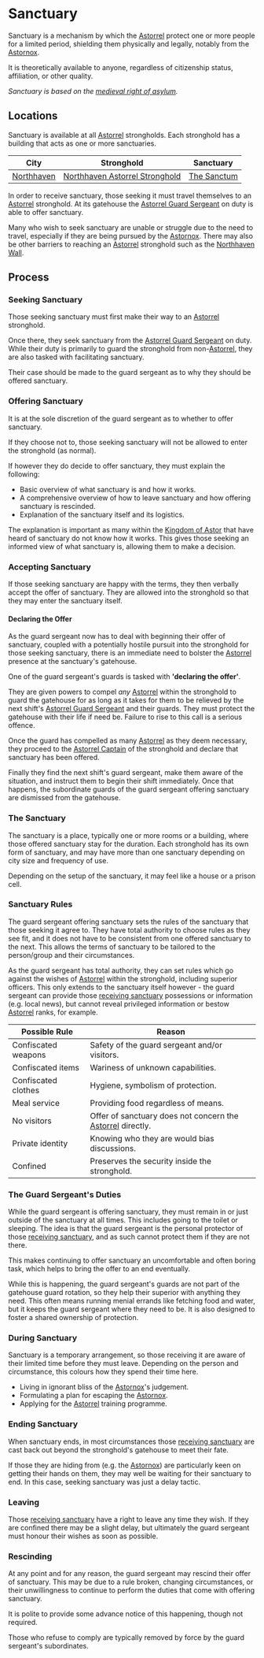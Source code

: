# Sanctuary

Sanctuary is a mechanism by which the [Astorrel](astorrel.md) protect one or more people for a limited period, shielding them physically and legally, notably from the [Astornox](../astornox/astornox.md).

It is theoretically available to anyone, regardless of citizenship status, affiliation, or other quality.

*Sanctuary is based on the [medieval right of asylum](https://en.wikipedia.org/wiki/Right_of_asylum#Medieval_England).*

## Locations

Sanctuary is available at all [Astorrel](astorrel.md) strongholds. Each stronghold has a building that acts as one or more sanctuaries.

| City | Stronghold | Sanctuary |
| --- | --- | --- |
| [Northhaven](../../places/cities/northhaven.md) | [Northhaven Astorrel Stronghold](../../places/strongholds/northhaven-astorrel-stronghold.md) | [The Sanctum](../../places/buildings/the-sanctum.md) |

In order to receive sanctuary, those seeking it must travel themselves to an [Astorrel](astorrel.md) stronghold. At its gatehouse the [Astorrel Guard Sergeant](ranks/astorrel-guard-sergeant.md) on duty is able to offer sanctuary.

Many who wish to seek sanctuary are unable or struggle due to the need to travel, especially if they are being pursued by the [Astornox](../astornox/astornox.md). There may also be other barriers to reaching an [Astorrel](astorrel.md) stronghold such as the [Northhaven Wall](../../places/structures/northhaven-wall.md).

## Process

### Seeking Sanctuary

Those seeking sanctuary must first make their way to an [Astorrel](astorrel.md) stronghold.

Once there, they seek sanctuary from the [Astorrel Guard Sergeant](ranks/astorrel-guard-sergeant.md) on duty. While their duty is primarily to guard the stronghold from non-[Astorrel](astorrel.md), they are also tasked with facilitating sanctuary.

Their case should be made to the guard sergeant as to why they should be offered sanctuary.

### Offering Sanctuary

It is at the sole discretion of the guard sergeant as to whether to offer sanctuary.

If they choose not to, those seeking sanctuary will not be allowed to enter the stronghold (as normal).

If however they do decide to offer sanctuary, they must explain the following:

- Basic overview of what sanctuary is and how it works.
- A comprehensive overview of how to leave sanctuary and how offering sanctuary is rescinded.
- Explanation of the sanctuary itself and its logistics.

The explanation is important as many within the [Kingdom of Astor](../../civilisations/kingdom-of-astor/kingdom-of-astor.md) that have heard of sanctuary do not know how it works. This gives those seeking an informed view of what sanctuary is, allowing them to make a decision.

### Accepting Sanctuary

If those seeking sanctuary are happy with the terms, they then verbally accept the offer of sanctuary. They are allowed into the stronghold so that they may enter the sanctuary itself.

#### Declaring the Offer

As the guard sergeant now has to deal with beginning their offer of sanctuary, coupled with a potentially hostile pursuit into the stronghold for those seeking sanctuary, there is an immediate need to bolster the [Astorrel](astorrel.md) presence at the sanctuary's gatehouse.

One of the guard sergeant's guards is tasked with **'declaring the offer'**.

They are given powers to compel *any* [Astorrel](astorrel.md) within the stronghold to guard the gatehouse for as long as it takes for them to be relieved by the next shift's [Astorrel Guard Sergeant](ranks/astorrel-guard-sergeant.md) and their guards. They must protect the gatehouse with their life if need be. Failure to rise to this call is a serious offence.

Once the guard has compelled as many [Astorrel](astorrel.md) as they deem necessary, they proceed to the [Astorrel Captain](ranks/astorrel-captain.md) of the stronghold and declare that sanctuary has been offered.

Finally they find the next shift's guard sergeant, make them aware of the situation, and instruct them to begin their shift immediately. Once that happens, the subordinate guards of the guard sergeant offering sanctuary are dismissed from the gatehouse.

### The Sanctuary

The sanctuary is a place, typically one or more rooms or a building, where those offered sanctuary stay for the duration. Each stronghold has its own form of sanctuary, and may have more than one sanctuary depending on city size and frequency of use.

Depending on the setup of the sanctuary, it may feel like a house or a prison cell.

### Sanctuary Rules

The guard sergeant offering sanctuary sets the rules of the sanctuary that those seeking it agree to. They have total authority to choose rules as they see fit, and it does not have to be consistent from one offered sanctuary to the next. This allows the terms of sanctuary to be tailored to the person/group and their circumstances.

As the guard sergeant has total authority, they can set rules which go against the wishes of [Astorrel](astorrel.md) within the stronghold, including superior officers. This only extends to the sanctuary itself however - the guard sergeant can provide those [receiving sanctuary](../../storylines/ended/receiving-sanctuary.md) possessions or information (e.g. local news), but cannot reveal privileged information or bestow [Astorrel](astorrel.md) ranks, for example.

| Possible Rule | Reason |
| --- | --- |
| Confiscated weapons | Safety of the guard sergeant and/or visitors. |
| Confiscated items | Wariness of unknown capabilities. |
| Confiscated clothes | Hygiene, symbolism of protection. |
| Meal service | Providing food regardless of means. |
| No visitors | Offer of sanctuary does not concern the [Astorrel](astorrel.md) directly. |
| Private identity | Knowing who they are would bias discussions. |
| Confined | Preserves the security inside the stronghold. |

### The Guard Sergeant's Duties

While the guard sergeant is offering sanctuary, they must remain in or just outside of the sanctuary at all times. This includes going to the toilet or sleeping. The idea is that the guard sergeant is the personal protector of those [receiving sanctuary](../../storylines/ended/receiving-sanctuary.md), and as such cannot protect them if they are not there.

This makes continuing to offer sanctuary an uncomfortable and often boring task, which helps to bring the offer to an end eventually.

While this is happening, the guard sergeant's guards are not part of the gatehouse guard rotation, so they help their superior with anything they need. This often means running menial errands like fetching food and water, but it keeps the guard sergeant where they need to be. It is also designed to foster a shared ownership of protection.

### During Sanctuary

Sanctuary is a temporary arrangement, so those receiving it are aware of their limited time before they must leave. Depending on the person and circumstance, this colours how they spend their time here.

- Living in ignorant bliss of the [Astornox](../astornox/astornox.md)'s judgement.
- Formulating a plan for escaping the [Astornox](../astornox/astornox.md).
- Applying for the [Astorrel](astorrel.md) training programme.

### Ending Sanctuary

When sanctuary ends, in most circumstances those [receiving sanctuary](../../storylines/ended/receiving-sanctuary.md) are cast back out beyond the stronghold's gatehouse to meet their fate.

If those they are hiding from (e.g. the [Astornox](../astornox/astornox.md)) are particularly keen on getting their hands on them, they may well be waiting for their sanctuary to end. In this case, seeking sanctuary was just a delay tactic.

### Leaving

Those [receiving sanctuary](../../storylines/ended/receiving-sanctuary.md) have a right to leave any time they wish. If they are confined there may be a slight delay, but ultimately the guard sergeant must honour their wishes as soon as possible.

### Rescinding

At any point and for any reason, the guard sergeant may rescind their offer of sanctuary. This may be due to a rule broken, changing circumstances, or their unwillingness to continue to perform the duties that come with offering sanctuary.

It is polite to provide some advance notice of this happening, though not required.

Those who refuse to comply are typically removed by force by the guard sergeant's subordinates.
